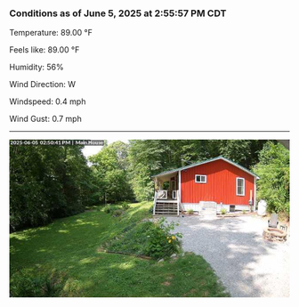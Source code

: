 ### Conditions as of June 5, 2025 at 2:55:57 PM CDT 

Temperature: 89.00 &deg;F

Feels like: 89.00 &deg;F

Humidity: 56%

Wind Direction: W

Windspeed: 0.4 mph

Wind Gust: 0.7 mph

---

<img src="./images/latest.jpeg"/>

